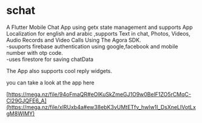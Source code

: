 # schat

A Flutter Mobile Chat App using getx state management and supports App Localization for english and arabic ,supports Text in chat, Photos, Videos, Audio Records and Video Calls Using The Agora SDK.                                                        
-suuports firebase authentication using google,facebook and mobile number with otp code.                            
-uses firestore for saving chatData

The App also supports cool reply widgets. 

you can take a look at the app here  

[https://mega.nz/file/94oFmaQR#eOlKuSkZmeGJ1O9w0BelF1ZO5rCMqC-Cl29GJQFE6_A](https://mega.nz/file/xlRUxb4a#ew38ebK3vUMtETfv_hwIw1I_DsXneLIVotLxgM8WIMY)

